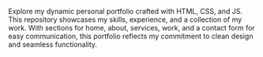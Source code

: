 Explore my dynamic personal portfolio crafted with HTML, CSS, and JS. This repository showcases my skills, experience, and a collection of my work. With sections for home, about, services, work, and a contact form for easy communication, this portfolio reflects my commitment to clean design and seamless functionality.
